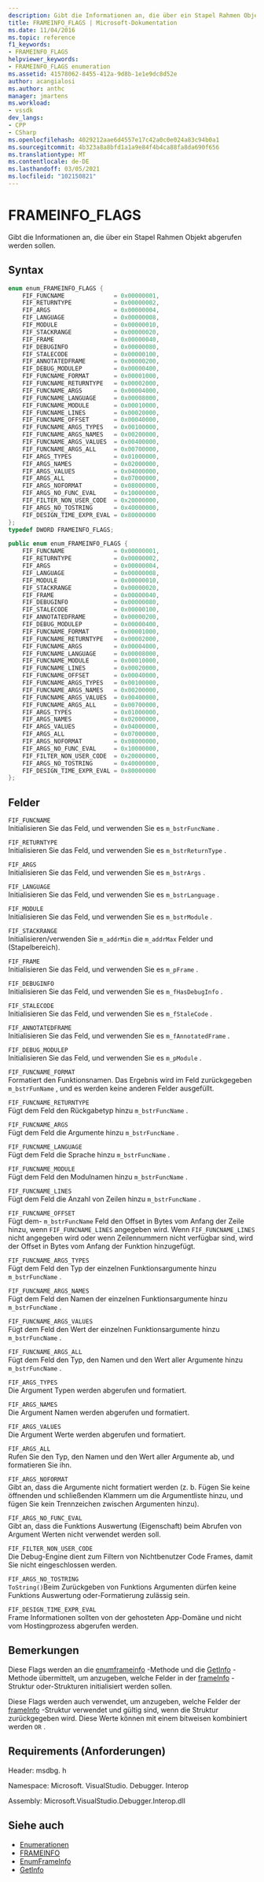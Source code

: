 ```yaml
---
description: Gibt die Informationen an, die über ein Stapel Rahmen Objekt abgerufen werden sollen.
title: FRAMEINFO_FLAGS | Microsoft-Dokumentation
ms.date: 11/04/2016
ms.topic: reference
f1_keywords:
- FRAMEINFO_FLAGS
helpviewer_keywords:
- FRAMEINFO_FLAGS enumeration
ms.assetid: 41578062-8455-412a-9d8b-1e1e9dc8d52e
author: acangialosi
ms.author: anthc
manager: jmartens
ms.workload:
- vssdk
dev_langs:
- CPP
- CSharp
ms.openlocfilehash: 4029212aae6d4557e17c42a0c0e024a83c94b0a1
ms.sourcegitcommit: 4b323a8a8bfd1a1a9e84f4b4ca88fa8da690f656
ms.translationtype: MT
ms.contentlocale: de-DE
ms.lasthandoff: 03/05/2021
ms.locfileid: "102150821"
---
```

# <a name="frameinfo_flags"></a>FRAMEINFO_FLAGS
Gibt die Informationen an, die über ein Stapel Rahmen Objekt abgerufen werden sollen.

## <a name="syntax"></a>Syntax

```cpp
enum enum_FRAMEINFO_FLAGS {
    FIF_FUNCNAME              = 0x00000001,
    FIF_RETURNTYPE            = 0x00000002,
    FIF_ARGS                  = 0x00000004,
    FIF_LANGUAGE              = 0x00000008,
    FIF_MODULE                = 0x00000010,
    FIF_STACKRANGE            = 0x00000020,
    FIF_FRAME                 = 0x00000040,
    FIF_DEBUGINFO             = 0x00000080,
    FIF_STALECODE             = 0x00000100,
    FIF_ANNOTATEDFRAME        = 0x00000200,
    FIF_DEBUG_MODULEP         = 0x00000400,
    FIF_FUNCNAME_FORMAT       = 0x00001000,
    FIF_FUNCNAME_RETURNTYPE   = 0x00002000,
    FIF_FUNCNAME_ARGS         = 0x00004000,
    FIF_FUNCNAME_LANGUAGE     = 0x00008000,
    FIF_FUNCNAME_MODULE       = 0x00010000,
    FIF_FUNCNAME_LINES        = 0x00020000,
    FIF_FUNCNAME_OFFSET       = 0x00040000,
    FIF_FUNCNAME_ARGS_TYPES   = 0x00100000,
    FIF_FUNCNAME_ARGS_NAMES   = 0x00200000,
    FIF_FUNCNAME_ARGS_VALUES  = 0x00400000,
    FIF_FUNCNAME_ARGS_ALL     = 0x00700000,
    FIF_ARGS_TYPES            = 0x01000000,
    FIF_ARGS_NAMES            = 0x02000000,
    FIF_ARGS_VALUES           = 0x04000000,
    FIF_ARGS_ALL              = 0x07000000,
    FIF_ARGS_NOFORMAT         = 0x08000000,
    FIF_ARGS_NO_FUNC_EVAL     = 0x10000000,
    FIF_FILTER_NON_USER_CODE  = 0x20000000,
    FIF_ARGS_NO_TOSTRING      = 0x40000000,
    FIF_DESIGN_TIME_EXPR_EVAL = 0x80000000
};
typedef DWORD FRAMEINFO_FLAGS;
```

```csharp
public enum enum_FRAMEINFO_FLAGS {
    FIF_FUNCNAME              = 0x00000001,
    FIF_RETURNTYPE            = 0x00000002,
    FIF_ARGS                  = 0x00000004,
    FIF_LANGUAGE              = 0x00000008,
    FIF_MODULE                = 0x00000010,
    FIF_STACKRANGE            = 0x00000020,
    FIF_FRAME                 = 0x00000040,
    FIF_DEBUGINFO             = 0x00000080,
    FIF_STALECODE             = 0x00000100,
    FIF_ANNOTATEDFRAME        = 0x00000200,
    FIF_DEBUG_MODULEP         = 0x00000400,
    FIF_FUNCNAME_FORMAT       = 0x00001000,
    FIF_FUNCNAME_RETURNTYPE   = 0x00002000,
    FIF_FUNCNAME_ARGS         = 0x00004000,
    FIF_FUNCNAME_LANGUAGE     = 0x00008000,
    FIF_FUNCNAME_MODULE       = 0x00010000,
    FIF_FUNCNAME_LINES        = 0x00020000,
    FIF_FUNCNAME_OFFSET       = 0x00040000,
    FIF_FUNCNAME_ARGS_TYPES   = 0x00100000,
    FIF_FUNCNAME_ARGS_NAMES   = 0x00200000,
    FIF_FUNCNAME_ARGS_VALUES  = 0x00400000,
    FIF_FUNCNAME_ARGS_ALL     = 0x00700000,
    FIF_ARGS_TYPES            = 0x01000000,
    FIF_ARGS_NAMES            = 0x02000000,
    FIF_ARGS_VALUES           = 0x04000000,
    FIF_ARGS_ALL              = 0x07000000,
    FIF_ARGS_NOFORMAT         = 0x08000000,
    FIF_ARGS_NO_FUNC_EVAL     = 0x10000000,
    FIF_FILTER_NON_USER_CODE  = 0x20000000,
    FIF_ARGS_NO_TOSTRING      = 0x40000000,
    FIF_DESIGN_TIME_EXPR_EVAL = 0x80000000
};
```

## <a name="fields"></a>Felder
`FIF_FUNCNAME`\
Initialisieren Sie das Feld, und verwenden Sie es `m_bstrFuncName` .

`FIF_RETURNTYPE`\
Initialisieren Sie das Feld, und verwenden Sie es `m_bstrReturnType` .

`FIF_ARGS`\
Initialisieren Sie das Feld, und verwenden Sie es `m_bstrArgs` .

`FIF_LANGUAGE`\
Initialisieren Sie das Feld, und verwenden Sie es `m_bstrLanguage` .

`FIF_MODULE`\
Initialisieren Sie das Feld, und verwenden Sie es `m_bstrModule` .

`FIF_STACKRANGE`\
Initialisieren/verwenden Sie `m_addrMin` die `m_addrMax` Felder und (Stapelbereich).

`FIF_FRAME`\
Initialisieren Sie das Feld, und verwenden Sie es `m_pFrame` .

`FIF_DEBUGINFO`\
Initialisieren Sie das Feld, und verwenden Sie es `m_fHasDebugInfo` .

`FIF_STALECODE`\
Initialisieren Sie das Feld, und verwenden Sie es `m_fStaleCode` .

`FIF_ANNOTATEDFRAME`\
Initialisieren Sie das Feld, und verwenden Sie es `m_fAnnotatedFrame` .

`FIF_DEBUG_MODULEP`\
Initialisieren Sie das Feld, und verwenden Sie es `m_pModule` .

`FIF_FUNCNAME_FORMAT`\
Formatiert den Funktionsnamen. Das Ergebnis wird im Feld zurückgegeben `m_bstrFunName` , und es werden keine anderen Felder ausgefüllt.

`FIF_FUNCNAME_RETURNTYPE`\
Fügt dem Feld den Rückgabetyp hinzu `m_bstrFuncName` .

`FIF_FUNCNAME_ARGS`\
Fügt dem Feld die Argumente hinzu `m_bstrFuncName` .

`FIF_FUNCNAME_LANGUAGE`\
Fügt dem Feld die Sprache hinzu `m_bstrFuncName` .

`FIF_FUNCNAME_MODULE`\
Fügt dem Feld den Modulnamen hinzu `m_bstrFuncName` .

`FIF_FUNCNAME_LINES`\
Fügt dem Feld die Anzahl von Zeilen hinzu `m_bstrFuncName` .

`FIF_FUNCNAME_OFFSET`\
Fügt dem- `m_bstrFuncName` Feld den Offset in Bytes vom Anfang der Zeile hinzu, wenn `FIF_FUNCNAME_LINES` angegeben wird. Wenn `FIF_FUNCNAME_LINES` nicht angegeben wird oder wenn Zeilennummern nicht verfügbar sind, wird der Offset in Bytes vom Anfang der Funktion hinzugefügt.

`FIF_FUNCNAME_ARGS_TYPES`\
Fügt dem Feld den Typ der einzelnen Funktionsargumente hinzu `m_bstrFuncName` .

`FIF_FUNCNAME_ARGS_NAMES`\
Fügt dem Feld den Namen der einzelnen Funktionsargumente hinzu `m_bstrFuncName` .

`FIF_FUNCNAME_ARGS_VALUES`\
Fügt dem Feld den Wert der einzelnen Funktionsargumente hinzu `m_bstrFuncName` .

`FIF_FUNCNAME_ARGS_ALL`\
Fügt dem Feld den Typ, den Namen und den Wert aller Argumente hinzu `m_bstrFuncName` .

`FIF_ARGS_TYPES`\
Die Argument Typen werden abgerufen und formatiert.

`FIF_ARGS_NAMES`\
Die Argument Namen werden abgerufen und formatiert.

`FIF_ARGS_VALUES`\
Die Argument Werte werden abgerufen und formatiert.

`FIF_ARGS_ALL`\
Rufen Sie den Typ, den Namen und den Wert aller Argumente ab, und formatieren Sie ihn.

`FIF_ARGS_NOFORMAT`\
Gibt an, dass die Argumente nicht formatiert werden (z. b. Fügen Sie keine öffnenden und schließenden Klammern um die Argumentliste hinzu, und fügen Sie kein Trennzeichen zwischen Argumenten hinzu).

`FIF_ARGS_NO_FUNC_EVAL`\
Gibt an, dass die Funktions Auswertung (Eigenschaft) beim Abrufen von Argument Werten nicht verwendet werden soll.

`FIF_FILTER_NON_USER_CODE`\
Die Debug-Engine dient zum Filtern von Nichtbenutzer Code Frames, damit Sie nicht eingeschlossen werden.

`FIF_ARGS_NO_TOSTRING`\
`ToString()`Beim Zurückgeben von Funktions Argumenten dürfen keine Funktions Auswertung oder-Formatierung zulässig sein.

`FIF_DESIGN_TIME_EXPR_EVAL`\
Frame Informationen sollten von der gehosteten App-Domäne und nicht vom Hostingprozess abgerufen werden.

## <a name="remarks"></a>Bemerkungen
Diese Flags werden an die [enumframeinfo](../../../extensibility/debugger/reference/idebugthread2-enumframeinfo.md) -Methode und die [GetInfo](../../../extensibility/debugger/reference/idebugstackframe2-getinfo.md) -Methode übermittelt, um anzugeben, welche Felder in der [frameInfo](../../../extensibility/debugger/reference/frameinfo.md) -Struktur oder-Strukturen initialisiert werden sollen.

Diese Flags werden auch verwendet, um anzugeben, welche Felder der [frameInfo](../../../extensibility/debugger/reference/frameinfo.md) -Struktur verwendet und gültig sind, wenn die Struktur zurückgegeben wird. Diese Werte können mit einem bitweisen kombiniert werden `OR` .

## <a name="requirements"></a>Requirements (Anforderungen)
Header: msdbg. h

Namespace: Microsoft. VisualStudio. Debugger. Interop

Assembly: Microsoft.VisualStudio.Debugger.Interop.dll

## <a name="see-also"></a>Siehe auch
- [Enumerationen](../../../extensibility/debugger/reference/enumerations-visual-studio-debugging.md)
- [FRAMEINFO](../../../extensibility/debugger/reference/frameinfo.md)
- [EnumFrameInfo](../../../extensibility/debugger/reference/idebugthread2-enumframeinfo.md)
- [GetInfo](../../../extensibility/debugger/reference/idebugstackframe2-getinfo.md)
